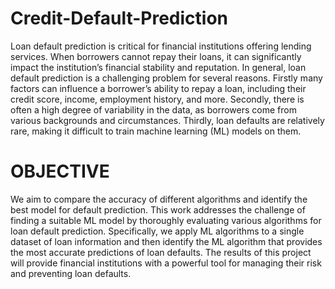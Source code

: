 # Credit-Default-Prediction

 Loan default prediction is critical for financial institutions offering lending services. When borrowers cannot repay their loans, it can significantly impact the institution’s financial stability and reputation.
In general, loan default prediction is a challenging problem for several reasons. Firstly many factors can influence a borrower’s ability to repay a loan, including their credit score, income, employment history, and more. Secondly, there is often a high degree of variability in the data, as borrowers come from various backgrounds and circumstances. Thirdly, loan defaults are relatively rare, making it difficult to train machine learning (ML) models on them.

# OBJECTIVE

 We aim to compare the accuracy of different algorithms and identify the best model for default prediction. This work addresses the challenge of finding a suitable ML model by thoroughly evaluating various algorithms for loan default prediction. Specifically, we apply ML algorithms to a single dataset of loan information and then identify the ML algorithm that provides the most accurate predictions of loan defaults. The results of this project will provide financial institutions with a powerful tool for managing their risk and preventing loan defaults.
